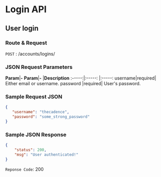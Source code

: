 # Login API

## User login

### Route & Request

``` POST ``` : /accounts/logins/

### JSON Request Parameters

**Param**|**-**
**Param**|**-** |**Description**
:-----:|:-----: |:-----:
username|required| Either email or username.
password |required| User's password.

### Sample Request JSON

``` JSON
{
   "username": "thecadence",
   "password": "some_strong_password"
}
```

### Sample JSON Response

``` JSON
{
    "status": 200,
    "msg": "User authenticated!"
}
```

``` Reponse Code ```: 200
